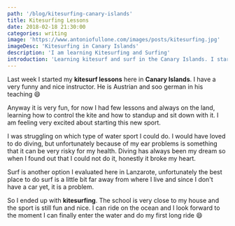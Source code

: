 ```yaml
---
path: '/blog/kitesurfing-canary-islands'
title: Kitesurfing Lessons
date: 2018-02-18 21:30:00
categories: writing
image: 'https://www.antoniofullone.com/images/posts/kitesurfing.jpg'
imageDesc: 'Kitesurfing in Canary Islands'
description: 'I am learning Kitesurfing and Surfing'
introduction: 'Learning kitesurf and surf in the Canary Islands. I started my weekly lessons to learn how to ride the ocean and is pretty cool'
---
```


Last week I started my **kitesurf lessons** here in **Canary Islands**. I have a very funny and nice instructor. He is Austrian and soo german in his teaching :smile:

Anyway it is very fun, for now I had few lessons and always on the land, learning how to control the kite and how to standup and sit down with it. I am feeling very excited about starting this new sport.

I was struggling on which type of water sport I could do. I would have loved to do diving, but unfortunately because of my ear problems is something that it can be very risky for my health. Diving has always been my dream so when I found out that I could not do it, honestly it broke my heart.

Surf is another option I evaluated here in Lanzarote, unfortunately the best place to do surf is a little bit far away from where I live and since I don't have a car yet, it is a problem.

So I ended up with **kitesurfing**. The school is very close to my house and the sport is still fun and nice. I can ride on the ocean and I look forward to the moment I can finally enter the water and do my first long ride :smile:
